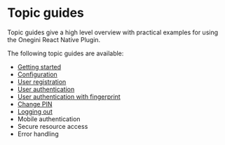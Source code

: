 # Topic guides

Topic guides give a high level overview with practical examples for using the Onegini React Native Plugin.

The following topic guides are available:

- [Getting started](1-getting-started.md)
- [Configuration](2-configuration.md)
- [User registration](3-user-registration.md)
- [User authentication](4-user-authentication.md)
- [User authentication with fingerprint](5-user-authentication-with-biometric.md)
- [Change PIN](6-change-pin.md)
- [Logging out](7-logging-out.md)
- Mobile authentication
- Secure resource access
- Error handling
